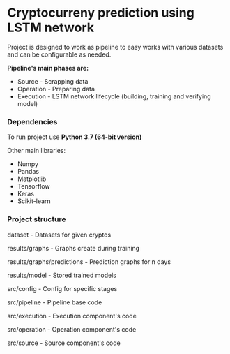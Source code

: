 # Cryptocurreny prediction using LSTM network

Project is designed to work as pipeline to easy works with various datasets and can be configurable as needed.

**Pipeline's main phases are:**
* Source - Scrapping data 
* Operation - Preparing data
* Execution - LSTM network lifecycle (building, training and verifying model)

### **Dependencies**

To run project use **Python 3.7 (64-bit version)**

Other main libraries: 

* Numpy
* Pandas
* Matplotlib
* Tensorflow
* Keras
* Scikit-learn

### **Project structure**

dataset - Datasets for given cryptos

results/graphs - Graphs create during training

results/graphs/predictions - Prediction graphs for n days

results/model - Stored trained models

src/config - Config for specific stages

src/pipeline - Pipeline base code

src/execution - Execution component's code

src/operation - Operation component's code

src/source - Source component's code

